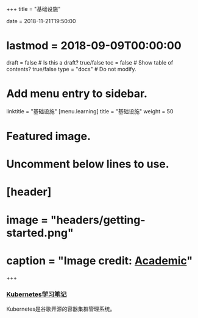 +++
title = "基础设施"

date = 2018-11-21T19:50:00
# lastmod = 2018-09-09T00:00:00

draft = false  # Is this a draft? true/false
toc = false  # Show table of contents? true/false
type = "docs"  # Do not modify.

# Add menu entry to sidebar.
linktitle = "基础设施"
[menu.learning]
  title = "基础设施"
  weight = 50

# Featured image.
# Uncomment below lines to use.
# [header]
# image = "headers/getting-started.png"
# caption = "Image credit: [**Academic**](https://github.com/gcushen/hugo-academic/)"
+++

### [Kubernetes学习笔记](https://skyao.io/learning-kubernetes/)

Kubernetes是谷歌开源的容器集群管理系统。

